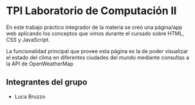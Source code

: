 # TPI Laboratorio de Computación II

En este trabajo práctico integrador de la materia se creó una página/app web aplicando los conceptos que vimos durante el cursado sobre HTML, CSS y JavaScript.

La funcionalidad principal que provee esta página es la de poder visualizar el estado del clima en diferentes ciudades del mundo mediante consultas a la API de OpenWeatherMap


## Integrantes del grupo

- Luca Bruzzo
